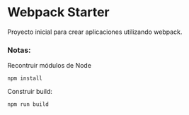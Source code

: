  # Webpack Starter

 Proyecto inicial para crear aplicaciones utilizando webpack.

 ### Notas:
 Recontruir módulos de Node
 ```
 npm install
 ```

 Construir build:
 ```
 npm run build
 ```

